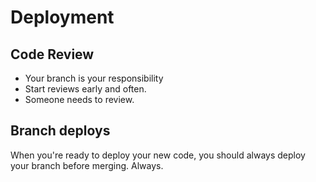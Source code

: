 # Deployment

## Code Review

- Your branch is your responsibility
- Start reviews early and often.
- Someone needs to review.

## Branch deploys

When you're ready to deploy your new code, you should always deploy your branch before merging. Always.